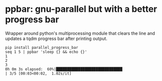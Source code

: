 # ppbar: gnu-parallel but with a better progress bar

Wrapper around python's multiprocessing module that clears the line and updates a tqdm progress bar after printing output.
```shell
pip install parallel_progress_bar
seq 1 5 | ppbar 'sleep {} && echo {}'
1
2
3
0h 0m 3s elapsed:  60%|██████████████████████████████                    | 3/5 [00:03<00:02,  1.02s/it]
```

